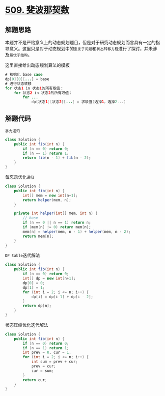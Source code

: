 # [509. 斐波那契数](https://leetcode-cn.com/problems/fibonacci-number/)

## 解题思路

本题并不是严格意义上的动态规划题目，但是对于研究动态规划而言具有一定的指导意义。这里只是对于动态规划中的`重复子问题`和`状态转移方程`进行了探讨，并未涉及`最优子结构`。

这里直接给出动态规划算法的模板

```java
# 初始化 base case
dp[0][0][...] = base
# 进行状态转移
for 状态1 in 状态1的所有取值：
    for 状态2 in 状态2的所有取值：
        for ...
            dp[状态1][状态2][...] = 求最值(选择1，选择2...)
```

## 解题代码

`暴力递归`

```java
class Solution {
    public int fib(int n) {
        if (n == 0) return 0;
        if (n == 1) return 1;
        return fib(n - 1) + fib(n - 2);
    }
}
```

备忘录优化`递归`

```java
class Solution {
    public int fib(int n) {
        int[] mem = new int[n+1];
        return helper(mem, n);
    }

    private int helper(int[] mem, int n) {
        // base
        if (n == 0 || n == 1) return n;
        if (mem[n] != 0) return mem[n];
        mem[n] = helper(mem, n - 1) + helper(mem, n - 2);
        return mem[n];
    }
}
```

`DP table`迭代解法

```java
class Solution {
    public int fib(int n) {
        if (n == 0) return 0;
        int[] dp = new int[n+1];
        dp[0] = 0;
        dp[1] = 1;
        for (int i = 2; i <= n; i++) {
            dp[i] = dp[i-1] + dp[i - 2];
        }
        return dp[n];
    }
}
```

状态压缩优化迭代解法

```java
class Solution {
    public int fib(int n) {
        if (n == 0) return 0;
        if (n == 1) return 1;
        int prev = 0, cur = 1;
        for (int i = 2; i <= n; i++) {
            int sum = prev + cur;
            prev = cur;
            cur = sum;
        }
        return cur;
    }
}
```

